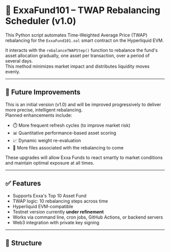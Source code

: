 # 🧠 ExxaFund101 – TWAP Rebalancing Scheduler (v1.0)

This Python script automates Time-Weighted Average Price (TWAP) rebalancing for the `ExxaFund101.sol` smart contract on the Hyperliquid EVM.

It interacts with the `rebalanceTWAPStep()` function to rebalance the fund's asset allocation gradually, one asset per transaction, over a period of several days.  
This method minimizes market impact and distributes liquidity moves evenly.

---

## 🚧 Future Improvements

This is an initial version (v1.0) and will be improved progressively to deliver more precise, intelligent rebalancing.  
Planned enhancements include:

- ⏱️ More frequent refresh cycles (to improve market risk)
- 📊 Quantitative performance-based asset scoring
- 📈 Dynamic weight re-evaluation
- 🧠 More files associated with the rebalancing to come

These upgrades will allow Exxa Funds to react smartly to market conditions and maintain optimal exposure at all times.

---

## ✅ Features

- Supports Exxa's Top 10 Asset Fund
- TWAP logic: 10 rebalancing steps across time
- Hyperliquid EVM-compatible  
- Testnet version currently **under refinement**
- Works via command line, cron jobs, GitHub Actions, or backend servers
- Web3 integration with private key signing

---

## 📁 Structure


